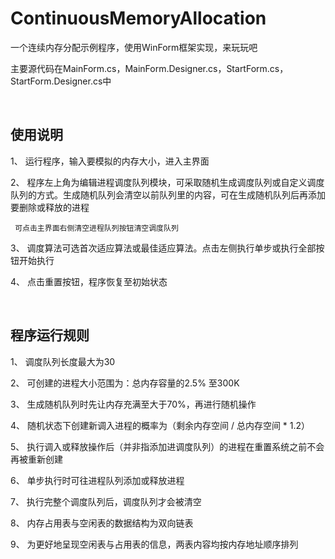 # ContinuousMemoryAllocation
一个连续内存分配示例程序，使用WinForm框架实现，来玩玩吧

主要源代码在MainForm.cs，MainForm.Designer.cs，StartForm.cs，StartForm.Designer.cs中


<br/>

## 使用说明

1、  运行程序，输入要模拟的内存大小，进入主界面

2、  程序左上角为编辑进程调度队列模块，可采取随机生成调度队列或自定义调度队列的方式。生成随机队列会清空以前队列里的内容，可在生成随机队列后再添加要删除或释放的进程
  
     可点击主界面右侧清空进程队列按钮清空调度队列

3、  调度算法可选首次适应算法或最佳适应算法。点击左侧执行单步或执行全部按钮开始执行

4、  点击重置按钮，程序恢复至初始状态

<br/>

## 程序运行规则

1、	调度队列长度最大为30

2、	可创建的进程大小范围为：总内存容量的2.5% 至300K

3、	生成随机队列时先让内存充满至大于70%，再进行随机操作

4、	随机状态下创建新调入进程的概率为（剩余内存空间 / 总内存空间 * 1.2）

5、	执行调入或释放操作后（并非指添加进调度队列）的进程在重置系统之前不会再被重新创建

6、	单步执行时可往进程队列添加或释放进程

7、	执行完整个调度队列后，调度队列才会被清空

8、	内存占用表与空闲表的数据结构为双向链表

9、	为更好地呈现空闲表与占用表的信息，两表内容均按内存地址顺序排列

